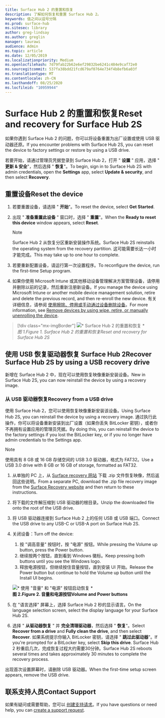 ```yaml
---
title: Surface Hub 2 的重置和恢复
description: 了解如何恢复和重置 Surface Hub 2。
keywords: 值之间以逗号分隔
ms.prod: surface-hub
ms.sitesec: library
author: greg-lindsay
ms.author: greglin
manager: laurawi
audience: Admin
ms.topic: article
ms.date: 12/05/2019
ms.localizationpriority: Medium
ms.openlocfilehash: 7d79fab22b62e6ef29832be6241c484e9caf72e0
ms.sourcegitcommit: 537fa38bdd21fcd679af0764e734f4b8efb6a03f
ms.translationtype: MT
ms.contentlocale: zh-CN
ms.lasthandoff: 08/25/2020
ms.locfileid: "10959944"
---
```

# <span data-ttu-id="e8131-104">Surface Hub 2 的重置和恢复</span><span class="sxs-lookup"><span data-stu-id="e8131-104">Reset and recovery for Surface Hub 2S</span></span>

<span data-ttu-id="e8131-105">如果你遇到 Surface Hub 2 的问题，你可以将设备重置为出厂设置或使用 USB 驱动器还原。</span><span class="sxs-lookup"><span data-stu-id="e8131-105">If you encounter problems with Surface Hub 2S, you can reset the device to factory settings or restore by using a USB drive.</span></span>

<span data-ttu-id="e8131-106">若要开始，请通过管理员凭据登录到 Surface Hub 2，打开 " **设置** " 应用，选择 " **更新 & 安全**"，然后选择 " **恢复**"。</span><span class="sxs-lookup"><span data-stu-id="e8131-106">To begin, sign in to Surface Hub 2S with admin credentials, open the **Settings** app, select **Update & security**, and then select **Recovery**.</span></span>

## <span data-ttu-id="e8131-107">重置设备</span><span class="sxs-lookup"><span data-stu-id="e8131-107">Reset the device</span></span>

1. <span data-ttu-id="e8131-108">若要重置设备，请选择 " **开始**"。</span><span class="sxs-lookup"><span data-stu-id="e8131-108">To reset the device, select **Get Started**.</span></span>

2. <span data-ttu-id="e8131-109">出现 " **准备重置此设备** " 窗口时，选择 " **重置**"。</span><span class="sxs-lookup"><span data-stu-id="e8131-109">When the **Ready to reset this device** window appears, select **Reset**.</span></span> 
  
   > [!NOTE]
   > <span data-ttu-id="e8131-110">Surface Hub 2 从恢复分区重新安装操作系统。</span><span class="sxs-lookup"><span data-stu-id="e8131-110">Surface Hub 2S reinstalls the operating system from the recovery partition.</span></span> <span data-ttu-id="e8131-111">这可能需要长达一小时才能完成。</span><span class="sxs-lookup"><span data-stu-id="e8131-111">This may take up to one hour to complete.</span></span>
  
3. <span data-ttu-id="e8131-112">若要重新配置设备，请运行第一次设置程序。</span><span class="sxs-lookup"><span data-stu-id="e8131-112">To reconfigure the device, run the first-time Setup program.</span></span>

4. <span data-ttu-id="e8131-113">如果你使用 Microsoft Intune 或其他移动设备管理解决方案管理设备，请停用并删除以前的记录，然后重新注册新设备。</span><span class="sxs-lookup"><span data-stu-id="e8131-113">If you manage the device using Microsoft Intune or another mobile device management solution, retire and delete the previous record, and then re-enroll the new device.</span></span> <span data-ttu-id="e8131-114">有关详细信息，请参阅 [使用擦除、停用或手动通过设备删除设备](https://docs.microsoft.com/intune/devices-wipe)。</span><span class="sxs-lookup"><span data-stu-id="e8131-114">For more information, see [Remove devices by using wipe, retire, or manually unenrolling the device](https://docs.microsoft.com/intune/devices-wipe).</span></span>

> [!div class="mx-imgBorder"]
> ![\* Surface Hub 2 的重置和恢复 \*](images/sh2-reset.png)
<br/>*<span data-ttu-id="e8131-116">图 1.</span><span class="sxs-lookup"><span data-stu-id="e8131-116">Figure 1.</span></span> <span data-ttu-id="e8131-117">Surface Hub 2 的重置和恢复</span><span class="sxs-lookup"><span data-stu-id="e8131-117">Reset and recovery for Surface Hub 2S</span></span>* 

## <span data-ttu-id="e8131-118">使用 USB 恢复驱动器恢复 Surface Hub 2</span><span class="sxs-lookup"><span data-stu-id="e8131-118">Recover Surface Hub 2S by using a USB recovery drive</span></span>

<span data-ttu-id="e8131-119">新增在 Surface Hub 2 中，现在可以使用恢复映像重新安装设备。</span><span class="sxs-lookup"><span data-stu-id="e8131-119">New in Surface Hub 2S, you can now reinstall the device by using a recovery image.</span></span>

### <span data-ttu-id="e8131-120">从 USB 驱动器恢复</span><span class="sxs-lookup"><span data-stu-id="e8131-120">Recovery from a USB drive</span></span>

<span data-ttu-id="e8131-121">使用 Surface Hub 2，您可以使用恢复映像重新安装该设备。</span><span class="sxs-lookup"><span data-stu-id="e8131-121">Using Surface Hub 2S, you can reinstall the device by using a recovery image.</span></span> <span data-ttu-id="e8131-122">通过执行此操作，你可以将设备重新安装到出厂设置（如果你丢失 BitLocker 密钥），或者你不再拥有设置应用的管理员凭据。</span><span class="sxs-lookup"><span data-stu-id="e8131-122">By doing this, you can reinstall the device to the factory settings if you lost the BitLocker key, or if you no longer have admin credentials to the Settings app.</span></span>

>[!NOTE]
><span data-ttu-id="e8131-123">使用具有 8 GB 或 16 GB 存储空间的 USB 3.0 驱动器，格式为 FAT32。</span><span class="sxs-lookup"><span data-stu-id="e8131-123">Use a USB 3.0 drive with 8 GB or 16 GB of storage, formatted as FAT32.</span></span>

1. <span data-ttu-id="e8131-124">从单独的 PC 上，从 [Surface recovery 网站](https://support.microsoft.com/surfacerecoveryimage?devicetype=surfacehub2s) 下载 .zip 文件恢复映像，然后返回这些说明。</span><span class="sxs-lookup"><span data-stu-id="e8131-124">From a separate PC, download the .zip file recovery image from the [Surface Recovery website](https://support.microsoft.com/surfacerecoveryimage?devicetype=surfacehub2s) and then return to these instructions.</span></span> 

1. <span data-ttu-id="e8131-125">将下载的文件解压缩到 USB 驱动器的根目录。</span><span class="sxs-lookup"><span data-stu-id="e8131-125">Unzip the downloaded file onto the root of the USB drive.</span></span>  

1. <span data-ttu-id="e8131-126">将 USB 驱动器连接到 Surface Hub 2 上的任何 USB 或 USB 端口。</span><span class="sxs-lookup"><span data-stu-id="e8131-126">Connect the USB drive to any USB-C or USB-A port on Surface Hub 2S.</span></span>

1. <span data-ttu-id="e8131-127">关闭设备：</span><span class="sxs-lookup"><span data-stu-id="e8131-127">Turn off the device:</span></span>

   1. <span data-ttu-id="e8131-128">按 "调高音量" 按钮时，按 "电源" 按钮。</span><span class="sxs-lookup"><span data-stu-id="e8131-128">While pressing the Volume up button, press the Power button.</span></span>
   1. <span data-ttu-id="e8131-129">继续按两个按钮，直到看到 Windows 徽标。</span><span class="sxs-lookup"><span data-stu-id="e8131-129">Keep pressing both buttons until you see the Windows logo.</span></span>
   1. <span data-ttu-id="e8131-130">释放电源按钮，但继续按住音量按钮，直到安装 UI 开始。</span><span class="sxs-lookup"><span data-stu-id="e8131-130">Release the Power button but continue to hold the Volume up button until the Install UI begins.</span></span>

   ![\* 使用 "音量" 和 "电源" 按钮启动恢复 \*](images/sh2-keypad.png) <br>
   **<span data-ttu-id="e8131-132">图 2.</span><span class="sxs-lookup"><span data-stu-id="e8131-132">Figure 2.</span></span> <span data-ttu-id="e8131-133">音量和电源按钮</span><span class="sxs-lookup"><span data-stu-id="e8131-133">Volume and Power buttons</span></span>**

1. <span data-ttu-id="e8131-134">在 "语言选择" 屏幕上，选择 Surface Hub 2 秒的显示语言。</span><span class="sxs-lookup"><span data-stu-id="e8131-134">On the language selection screen, select the display language for your Surface Hub 2S.</span></span>

1. <span data-ttu-id="e8131-135">选择 " **从驱动器恢复** " 并 **完全清理驱动器**，然后选择 " **恢复**"。</span><span class="sxs-lookup"><span data-stu-id="e8131-135">Select **Recover from a drive** and **Fully clean the drive**, and then select **Recover**.</span></span> <span data-ttu-id="e8131-136">如果系统提示你输入 BitLocker 密钥，请选择 " **跳过此驱动器**"。</span><span class="sxs-lookup"><span data-stu-id="e8131-136">If you're prompted for a BitLocker key, select **Skip this drive**.</span></span> <span data-ttu-id="e8131-137">Surface Hub 2 秒重启几次，完成恢复过程大约需要30分钟。</span><span class="sxs-lookup"><span data-stu-id="e8131-137">Surface Hub 2S reboots several times and takes approximately 30 minutes to complete the recovery process.</span></span>

<span data-ttu-id="e8131-138">出现首次设置屏幕时，请删除 USB 驱动器。</span><span class="sxs-lookup"><span data-stu-id="e8131-138">When the first-time setup screen appears, remove the USB drive.</span></span>

## <span data-ttu-id="e8131-139">联系支持人员</span><span class="sxs-lookup"><span data-stu-id="e8131-139">Contact Support</span></span>

<span data-ttu-id="e8131-140">如果有疑问或需要帮助，您可以 [创建支持请求](https://support.microsoft.com/supportforbusiness/productselection)。</span><span class="sxs-lookup"><span data-stu-id="e8131-140">If you have questions or need help, you can [create a support request](https://support.microsoft.com/supportforbusiness/productselection).</span></span>
